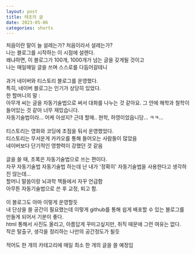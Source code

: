 ```yaml
---
layout: post
title: 태초의 글
date: 2023-05-06
categories: shorts
---
```


<p1>
처음이란 말이 늘 설레는가? 처음이라서 설레는가?<br/>
나는 블로그를 시작하는 이 시점에 설렌다.<br/>
왜냐하면, 이 블로그가 100개, 1000개가 넘는 글을 갖게될 것이고<br/>
나는 매일매일 글을 쓰며 스스로를 다듬어갈테니<br/>
<br/>
과거 네이버와 티스토리 블로그를 운영했다. <br/>
특히, 네이버 블로그는 인기가 상당히 있었다. <br/>
한 할머니의 말 : <br/>
아무개 씨는 글을 자동기술법으로 써서 대화를 나누는 것 같아요. 그 안에 해학과 철학이 들어있는 것 같아 너무 재밌습니다.<br/>
자동기술법이라... 어케 아셨지? 근데 할매.. 현학, 허영이었읍니당... ㅋㅋ...<br/>
<br/>
티스토리는 영화와 코딩에 초점을 둬서 운영했었다.<br/>
티스토리는 무서운게 카카오를 통해 들어오는 사람들이 많았음<br/>
네이버보다 단기적인 영향력이 강했던 것 같음<br/>
<br/>
글을 쓸 때, 초록은 자동기술법으로 쓰는 편이다.<br/>
자꾸 자동기술법 자동기술법 하는데 난 내가 '정확히' 자동기술법을 사용한다고 생각하진 않는데...<br/>
할머니 말씀이랑 뇌과학 책들에서 자꾸 언급함<br/>
아무튼 자동기술법으로 쓴 후 교정, 퇴고 함.<br/>
<br/>
이 블로그도 아마 이렇게 운영할듯<br/>
내 단상을 쓸 공간이 필요했는데 이렇게 github를 통해 쉽게 배포할 수 있는 블로그를 만들게 되어서 기분이 좋다.<br/>
html 통해서 사진도 올리고, 아름답게 꾸미고싶지만, 취직 때문에 그런 여유는 없다.<br/>
작은 탈출구, 생각을 정리하는 나만의 공간정도가 될듯<br/>
<br/>
적어도 한 개의 카테고리에 매일 최소 한 개의 글을 쓸 예정임

</p1>
